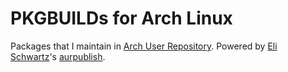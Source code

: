 # PKGBUILDs for Arch Linux

Packages that I maintain in [Arch User Repository][1]. Powered by [Eli
Schwartz][2]'s [aurpublish][3].

[1]: https://aur.archlinux.org
[2]: https://github.com/eli-schwartz
[3]: https://github.com/eli-schwartz/aurpublish
